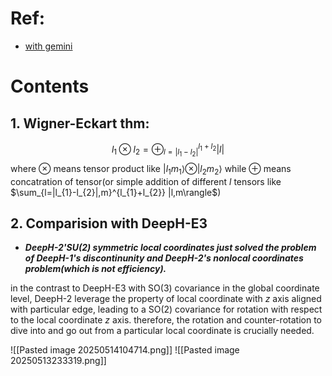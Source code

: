 # Ref:
- [with gemini](https://g.co/gemini/share/19772b727952)  
# Contents

## 1. Wigner-Eckart thm: 
$$
l_{1}\otimes l_{2} = \oplus_{l=|l_{1}-l_{2}|}^{l_{1}+l_{2}}|l|
$$
where $\otimes$ means tensor product like $|l_{1}m_{1}\rangle\otimes|l_{2}m_{2}\rangle$ while $\oplus$ means concatration of tensor(or simple addition of different $l$ tensors like $\sum_{l=|l_{1}-l_{2}|,m}^{l_{1}+l_{2}} |l,m\rangle$) 



## 2. Comparision with DeepH-E3
- ***DeepH-2'SU(2) symmetric local coordinates just solved the problem of DeepH-1's discontinunity and DeepH-2's nonlocal coordinates problem(which is not efficiency).***

in the contrast to DeepH-E3 with SO(3) covariance in the global coordinate level, DeepH-2 leverage the property of local coordinate with $z$ axis aligned with particular edge, leading to a SO(2) covariance for rotation with respect to the local coordinate $z$ axis. 
therefore, the rotation and counter-rotation to dive into and go out from a particular local coordinate is crucially needed. 

![[Pasted image 20250514104714.png]] 
![[Pasted image 20250513233319.png]] 